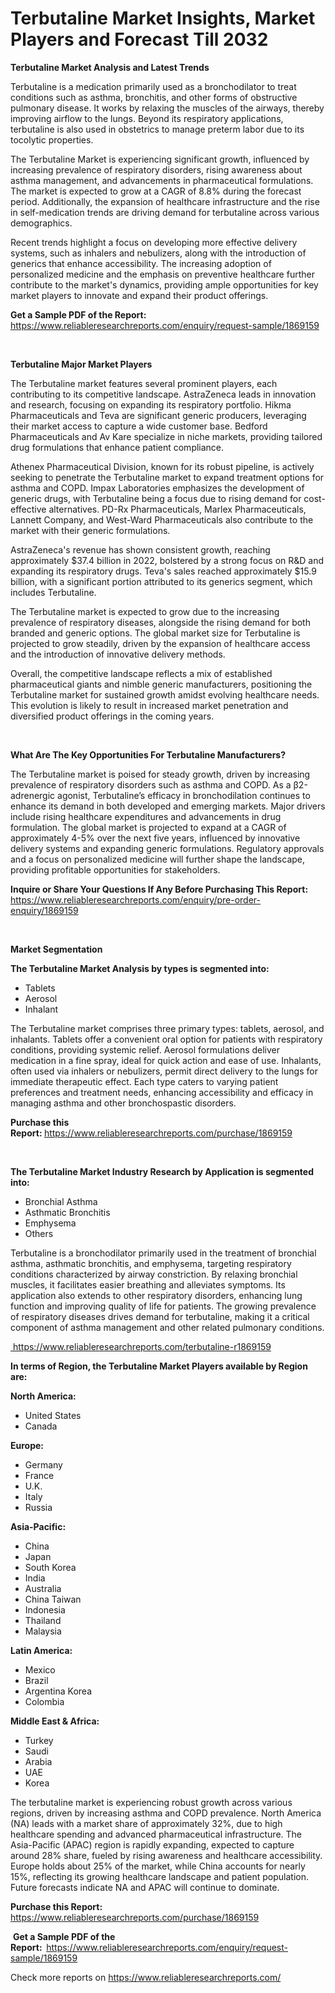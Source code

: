 <p><h1>Terbutaline Market Insights, Market Players and Forecast Till 2032</h1></p><p><strong>Terbutaline Market Analysis and Latest Trends</strong></p>
<p><p>Terbutaline is a medication primarily used as a bronchodilator to treat conditions such as asthma, bronchitis, and other forms of obstructive pulmonary disease. It works by relaxing the muscles of the airways, thereby improving airflow to the lungs. Beyond its respiratory applications, terbutaline is also used in obstetrics to manage preterm labor due to its tocolytic properties.</p><p>The Terbutaline Market is experiencing significant growth, influenced by increasing prevalence of respiratory disorders, rising awareness about asthma management, and advancements in pharmaceutical formulations. The market is expected to grow at a CAGR of 8.8% during the forecast period. Additionally, the expansion of healthcare infrastructure and the rise in self-medication trends are driving demand for terbutaline across various demographics.</p><p>Recent trends highlight a focus on developing more effective delivery systems, such as inhalers and nebulizers, along with the introduction of generics that enhance accessibility. The increasing adoption of personalized medicine and the emphasis on preventive healthcare further contribute to the market's dynamics, providing ample opportunities for key market players to innovate and expand their product offerings.</p></p>
<p><strong>Get a Sample PDF of the Report:&nbsp;</strong> <a href="https://www.reliableresearchreports.com/enquiry/request-sample/1869159?utm_campaign=3255&utm_medium=2&utm_source=Github&utm_content=ia&utm_term=08032025&utm_id=terbutaline">https://www.reliableresearchreports.com/enquiry/request-sample/1869159</a></p>
<p>&nbsp;</p>
<p><strong>Terbutaline Major Market Players</strong></p>
<p><p>The Terbutaline market features several prominent players, each contributing to its competitive landscape. AstraZeneca leads in innovation and research, focusing on expanding its respiratory portfolio. Hikma Pharmaceuticals and Teva are significant generic producers, leveraging their market access to capture a wide customer base. Bedford Pharmaceuticals and Av Kare specialize in niche markets, providing tailored drug formulations that enhance patient compliance.</p><p>Athenex Pharmaceutical Division, known for its robust pipeline, is actively seeking to penetrate the Terbutaline market to expand treatment options for asthma and COPD. Impax Laboratories emphasizes the development of generic drugs, with Terbutaline being a focus due to rising demand for cost-effective alternatives. PD-Rx Pharmaceuticals, Marlex Pharmaceuticals, Lannett Company, and West-Ward Pharmaceuticals also contribute to the market with their generic formulations.</p><p>AstraZeneca's revenue has shown consistent growth, reaching approximately $37.4 billion in 2022, bolstered by a strong focus on R&D and expanding its respiratory drugs. Teva's sales reached approximately $15.9 billion, with a significant portion attributed to its generics segment, which includes Terbutaline.</p><p>The Terbutaline market is expected to grow due to the increasing prevalence of respiratory diseases, alongside the rising demand for both branded and generic options. The global market size for Terbutaline is projected to grow steadily, driven by the expansion of healthcare access and the introduction of innovative delivery methods.</p><p>Overall, the competitive landscape reflects a mix of established pharmaceutical giants and nimble generic manufacturers, positioning the Terbutaline market for sustained growth amidst evolving healthcare needs. This evolution is likely to result in increased market penetration and diversified product offerings in the coming years.</p></p>
<p>&nbsp;</p>
<p><strong>What Are The Key Opportunities For Terbutaline Manufacturers?</strong></p>
<p><p>The Terbutaline market is poised for steady growth, driven by increasing prevalence of respiratory disorders such as asthma and COPD. As a β2-adrenergic agonist, Terbutaline’s efficacy in bronchodilation continues to enhance its demand in both developed and emerging markets. Major drivers include rising healthcare expenditures and advancements in drug formulation. The global market is projected to expand at a CAGR of approximately 4-5% over the next five years, influenced by innovative delivery systems and expanding generic formulations. Regulatory approvals and a focus on personalized medicine will further shape the landscape, providing profitable opportunities for stakeholders.</p></p>
<p><strong>Inquire or Share Your Questions If Any Before Purchasing This Report:</strong> <a href="https://www.reliableresearchreports.com/enquiry/pre-order-enquiry/1869159?utm_campaign=3255&utm_medium=2&utm_source=Github&utm_content=ia&utm_term=08032025&utm_id=terbutaline">https://www.reliableresearchreports.com/enquiry/pre-order-enquiry/1869159</a></p>
<p>&nbsp;</p>
<p><strong>Market Segmentation</strong></p>
<p><strong>The Terbutaline Market Analysis by types is segmented into:</strong></p>
<p><ul><li>Tablets</li><li>Aerosol</li><li>Inhalant</li></ul></p>
<p><p>The Terbutaline market comprises three primary types: tablets, aerosol, and inhalants. Tablets offer a convenient oral option for patients with respiratory conditions, providing systemic relief. Aerosol formulations deliver medication in a fine spray, ideal for quick action and ease of use. Inhalants, often used via inhalers or nebulizers, permit direct delivery to the lungs for immediate therapeutic effect. Each type caters to varying patient preferences and treatment needs, enhancing accessibility and efficacy in managing asthma and other bronchospastic disorders.</p></p>
<p><strong>Purchase this Report:&nbsp;</strong><a href="https://www.reliableresearchreports.com/purchase/1869159?utm_campaign=3255&utm_medium=2&utm_source=Github&utm_content=ia&utm_term=08032025&utm_id=terbutaline">https://www.reliableresearchreports.com/purchase/1869159</a></p>
<p>&nbsp;</p>
<p><strong>The Terbutaline Market Industry Research by Application is segmented into:</strong></p>
<p><ul><li>Bronchial Asthma</li><li>Asthmatic Bronchitis</li><li>Emphysema</li><li>Others</li></ul></p>
<p><p>Terbutaline is a bronchodilator primarily used in the treatment of bronchial asthma, asthmatic bronchitis, and emphysema, targeting respiratory conditions characterized by airway constriction. By relaxing bronchial muscles, it facilitates easier breathing and alleviates symptoms. Its application also extends to other respiratory disorders, enhancing lung function and improving quality of life for patients. The growing prevalence of respiratory diseases drives demand for terbutaline, making it a critical component of asthma management and other related pulmonary conditions.</p></p>
<p><a href="https://www.reliableresearchreports.com/terbutaline-r1869159?utm_campaign=3255&utm_medium=2&utm_source=Github&utm_content=ia&utm_term=08032025&utm_id=terbutaline">&nbsp;https://www.reliableresearchreports.com/terbutaline-r1869159</a></p>
<p><strong>In terms of Region, the Terbutaline Market Players available by Region are:</strong></p>
<p>
    <p> <strong> North America: </strong>
        <ul>
            <li>United States</li>
            <li>Canada</li>
        </ul>
        </p> 
    <p> <strong> Europe: </strong>
        <ul>
            <li>Germany</li>
            <li>France</li>
            <li>U.K.</li>
            <li>Italy</li>
            <li>Russia</li>
        </ul>
        </p> 
    <p> <strong> Asia-Pacific: </strong>
        <ul>
            <li>China</li>
            <li>Japan</li>
            <li>South Korea</li>
            <li>India</li>
            <li>Australia</li>
            <li>China Taiwan</li>
            <li>Indonesia</li>
            <li>Thailand</li>
            <li>Malaysia</li>
        </ul>
        </p> 
    <p> <strong> Latin America: </strong>
        <ul>
            <li>Mexico</li>
            <li>Brazil</li>
            <li>Argentina Korea</li>
            <li>Colombia</li>
        </ul>
        </p> 
    <p> <strong> Middle East & Africa: </strong>
        <ul>
            <li>Turkey</li>
            <li>Saudi</li>
            <li>Arabia</li>
            <li>UAE</li>
            <li>Korea</li>
        </ul>
    </p>
    </p>
<p><p>The terbutaline market is experiencing robust growth across various regions, driven by increasing asthma and COPD prevalence. North America (NA) leads with a market share of approximately 32%, due to high healthcare spending and advanced pharmaceutical infrastructure. The Asia-Pacific (APAC) region is rapidly expanding, expected to capture around 28% share, fueled by rising awareness and healthcare accessibility. Europe holds about 25% of the market, while China accounts for nearly 15%, reflecting its growing healthcare landscape and patient population. Future forecasts indicate NA and APAC will continue to dominate.</p></p>
<p><strong>Purchase this Report: </strong><a href="https://www.reliableresearchreports.com/purchase/1869159?utm_campaign=3255&utm_medium=2&utm_source=Github&utm_content=ia&utm_term=08032025&utm_id=terbutaline">https://www.reliableresearchreports.com/purchase/1869159</a></p>
<p>&nbsp;<strong>Get a Sample PDF of the Report:&nbsp;&nbsp;</strong><a href="https://www.reliableresearchreports.com/enquiry/request-sample/1869159?utm_campaign=3255&utm_medium=2&utm_source=Github&utm_content=ia&utm_term=08032025&utm_id=terbutaline">https://www.reliableresearchreports.com/enquiry/request-sample/1869159</a></p>
<p><strong></strong></p>
<p>Check more reports on <a href="https://www.reliableresearchreports.com/?utm_campaign=3255&utm_medium=2&utm_source=Github&utm_content=ia&utm_term=08032025&utm_id=terbutaline">https://www.reliableresearchreports.com/</a></p>